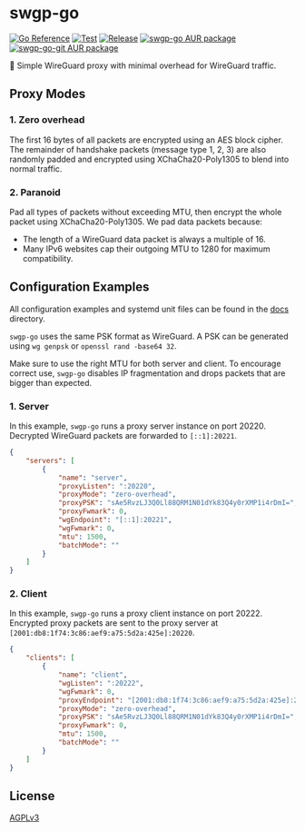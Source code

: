 # swgp-go

[![Go Reference](https://pkg.go.dev/badge/github.com/database64128/swgp-go.svg)](https://pkg.go.dev/github.com/database64128/swgp-go)
[![Test](https://github.com/database64128/swgp-go/actions/workflows/test.yml/badge.svg)](https://github.com/database64128/swgp-go/actions/workflows/test.yml)
[![Release](https://github.com/database64128/swgp-go/actions/workflows/release.yml/badge.svg)](https://github.com/database64128/swgp-go/actions/workflows/release.yml)
[![swgp-go AUR package](https://img.shields.io/aur/version/swgp-go?label=swgp-go)](https://aur.archlinux.org/packages/swgp-go)
[![swgp-go-git AUR package](https://img.shields.io/aur/version/swgp-go-git?label=swgp-go-git)](https://aur.archlinux.org/packages/swgp-go-git)

🐉 Simple WireGuard proxy with minimal overhead for WireGuard traffic.

## Proxy Modes

### 1. Zero overhead

The first 16 bytes of all packets are encrypted using an AES block cipher. The remainder of handshake packets (message type 1, 2, 3) are also randomly padded and encrypted using XChaCha20-Poly1305 to blend into normal traffic.

### 2. Paranoid

Pad all types of packets without exceeding MTU, then encrypt the whole packet using XChaCha20-Poly1305. We pad data packets because:

- The length of a WireGuard data packet is always a multiple of 16.
- Many IPv6 websites cap their outgoing MTU to 1280 for maximum compatibility.

## Configuration Examples

All configuration examples and systemd unit files can be found in the [docs](docs) directory.

`swgp-go` uses the same PSK format as WireGuard. A PSK can be generated using `wg genpsk` or `openssl rand -base64 32`.

Make sure to use the right MTU for both server and client. To encourage correct use, `swgp-go` disables IP fragmentation and drops packets that are bigger than expected.

### 1. Server

In this example, `swgp-go` runs a proxy server instance on port 20220. Decrypted WireGuard packets are forwarded to `[::1]:20221`.

```json
{
    "servers": [
        {
            "name": "server",
            "proxyListen": ":20220",
            "proxyMode": "zero-overhead",
            "proxyPSK": "sAe5RvzLJ3Q0Ll88QRM1N01dYk83Q4y0rXMP1i4rDmI=",
            "proxyFwmark": 0,
            "wgEndpoint": "[::1]:20221",
            "wgFwmark": 0,
            "mtu": 1500,
            "batchMode": ""
        }
    ]
}
```

### 2. Client

In this example, `swgp-go` runs a proxy client instance on port 20222. Encrypted proxy packets are sent to the proxy server at `[2001:db8:1f74:3c86:aef9:a75:5d2a:425e]:20220`.

```json
{
    "clients": [
        {
            "name": "client",
            "wgListen": ":20222",
            "wgFwmark": 0,
            "proxyEndpoint": "[2001:db8:1f74:3c86:aef9:a75:5d2a:425e]:20220",
            "proxyMode": "zero-overhead",
            "proxyPSK": "sAe5RvzLJ3Q0Ll88QRM1N01dYk83Q4y0rXMP1i4rDmI=",
            "proxyFwmark": 0,
            "mtu": 1500,
            "batchMode": ""
        }
    ]
}
```

## License

[AGPLv3](LICENSE)
